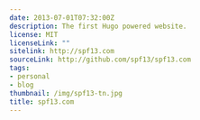 ```yaml
---
date: 2013-07-01T07:32:00Z
description: The first Hugo powered website.
license: MIT
licenseLink: ""
sitelink: http://spf13.com
sourceLink: http://github.com/spf13/spf13.com
tags:
- personal
- blog
thumbnail: /img/spf13-tn.jpg
title: spf13.com
---
```


